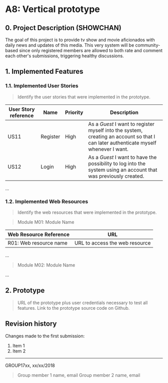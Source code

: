 # A8: Vertical prototype
 
## 0. Project Description (SHOWCHAN) 

The goal of this project is to provide tv show and movie aficionados with daily news and updates of this media. This very system will be community-based since only registered members are allowed to both rate and comment each other's submissions, triggering healthy discussions.

## 1. Implemented Features
 
### 1.1. Implemented User Stories
 
> Identify the user stories that were implemented in the prototype.
 
| User Story reference | Name                   | Priority | Description                   |
| -------------------- | ---------------------- | -------- | ----------------------------- |
| US11                 | Register               | High     | As a *Guest* I want to register myself into the system, creating an account so that I can later authenticate myself whenever I want. |
| US12                 | Login                  | High     | As a *Guest* I want to have the possibility to log into the system using an account that was previously created. |
 
...
 
### 1.2. Implemented Web Resources
 
> Identify the web resources that were implemented in the prototype.
 
> Module M01: Module Name
 
| Web Resource Reference | URL                            |
| ---------------------- | ------------------------------ |
| R01: Web resource name | URL to access the web resource |
 
...
 
> Module M02: Module Name
 
...
 
 
## 2. Prototype
 
> URL of the prototype plus user credentials necessary to test all features.
> Link to the prototype source code on Github.
 
 
## Revision history
 
Changes made to the first submission:
1. Item 1
1. Item 2
 
***
 
GROUP17xx, xx/xx/2018
 
> Group member 1 name, email
> Group member 2 name, email